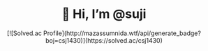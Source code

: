 <div align=center><h1>👋 Hi, I’m @suji </h1></div>
<div align="center">
[![Solved.ac Profile](http://mazassumnida.wtf/api/generate_badge?boj=csj1430)](https://solved.ac/csj1430)
</div>
